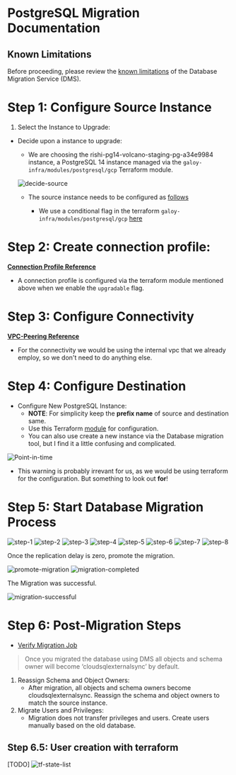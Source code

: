 # PostgreSQL Migration Documentation


## Known Limitations
Before proceeding, please review the [known limitations](https://cloud.google.com/database-migration/docs/postgres/known-limitations) of the Database Migration Service (DMS).

# Step 1: Configure Source Instance
1. Select the Instance to Upgrade:
- Decide upon a instance to upgrade:

	- We are choosing the rishi-pg14-volcano-staging-pg-a34e9984 instance, a PostgreSQL 14 instance managed via the `galoy-infra/modules/postgresql/gcp` Terraform module.

  ![decide-source](./assets/decide-source-instance.png)

	- The source instance needs to be configured as [follows](https://cloud.google.com/database-migration/docs/postgres/configure-source-database#configure-your-source-instance-postgres)
    
    	- We use a conditional flag in the terraform `galoy-infra/modules/postgresql/gcp` [here](https://github.com/GaloyMoney/galoy-infra/pull/190) 


# Step 2: Create connection profile:
[**Connection Profile Reference**](https://cloud.google.com/database-migration/docs/postgres/create-source-connection-profile)

- A connection profile is configured via the terraform module mentioned above when we enable the `upgradable` flag.


# Step 3: Configure Connectivity
[**VPC-Peering Reference**](https://cloud.google.com/database-migration/docs/postgres/configure-connectivity-vpc-peering)

- For the connectivity we would be using the internal vpc that we already employ, so we don't need to do anything else.


# Step 4: Configure Destination
- Configure New PostgreSQL Instance:
	- **NOTE**: For simplicity keep the **prefix name** of source and destination same. 
	- Use this Terraform [module](https://github.com/k3yss/galoy-infra/tree/work/keys/expose-sql-credentials/examples/gcp/db_migration/pg15) for configuration.
	- You can also use create a new instance via the Database migration tool, but I find it a little confusing and complicated.

![Point-in-time](./assets/point-in-time.png)
- This warning is probably irrevant for us, as we would be using terraform for the configuration. But something to look out **for**! 

# Step 5: Start Database Migration Process 

![step-1](./assets/step-1.png)
![step-2](./assets/step-2.png)
![step-3](./assets/step-3.png)
![step-4](./assets/step-4.png)
![step-5](./assets/step-5.png)
![step-6](./assets/step-6.png)
![step-7](./assets/step-7.png)
![step-8](./assets/step-8.png)

Once the replication delay is zero, promote the migration.

![promote-migration](./assets/promote-migration.png)
![migration-completed](./assets/migration-completed.png)

The Migration was successful.

![migration-successful](./assets/successful-migration.png)

# Step 6: Post-Migration Steps

- [Verify Migration Job](https://cloud.google.com/database-migration/docs/postgres/quickstart#verify_the_migration_job) 

> Once you migrated the database using DMS all objects and schema owner will become ‘cloudsqlexternalsync’ by default.

1. Reassign Schema and Object Owners:
     - After migration, all objects and schema owners become cloudsqlexternalsync. Reassign the schema and object owners to match the source instance.
2. Migrate Users and Privileges:
   - Migration does not transfer privileges and users. Create users manually based on the old database.

## Step 6.5: User creation with terraform

[TODO]
![tf-state-list](./assets/tf-state.png)